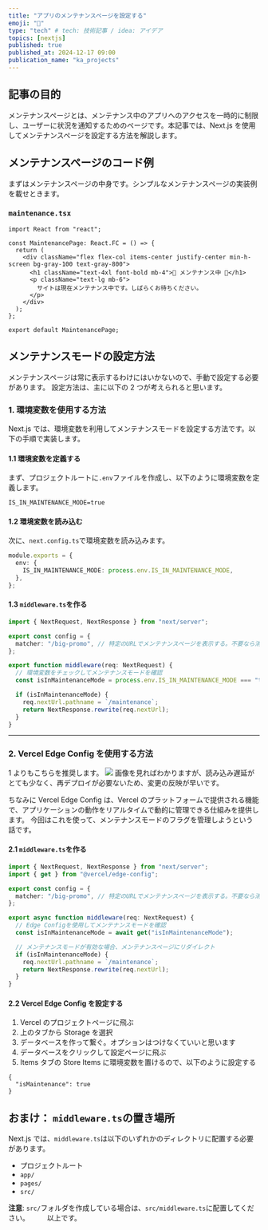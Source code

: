 ```yaml
---
title: "アプリのメンテナンスページを設定する"
emoji: "🙆"
type: "tech" # tech: 技術記事 / idea: アイデア
topics: [nextjs]
published: true
published_at: 2024-12-17 09:00
publication_name: "ka_projects"
---
```


## 記事の目的

メンテナンスページとは、メンテナンス中のアプリへのアクセスを一時的に制限し、ユーザーに状況を通知するためのページです。本記事では、Next.js を使用してメンテナンスページを設定する方法を解説します。

## メンテナンスページのコード例

まずはメンテナンスページの中身です。シンプルなメンテナンスページの実装例を載せときます。

### `maintenance.tsx`

```tsx
import React from "react";

const MaintenancePage: React.FC = () => {
  return (
    <div className="flex flex-col items-center justify-center min-h-screen bg-gray-100 text-gray-800">
      <h1 className="text-4xl font-bold mb-4">🚧 メンテナンス中 🚧</h1>
      <p className="text-lg mb-6">
        サイトは現在メンテナンス中です。しばらくお待ちください。
      </p>
    </div>
  );
};

export default MaintenancePage;
```

## メンテナンスモードの設定方法

メンテナンスページは常に表示するわけにはいかないので、手動で設定する必要があります。
設定方法は、主に以下の 2 つが考えられると思います。

### 1. 環境変数を使用する方法

Next.js では、環境変数を利用してメンテナンスモードを設定する方法です。以下の手順で実装します。

#### 1.1 環境変数を定義する

まず、プロジェクトルートに`.env`ファイルを作成し、以下のように環境変数を定義します。

```env
IS_IN_MAINTENANCE_MODE=true
```

#### 1.2 環境変数を読み込む

次に、`next.config.ts`で環境変数を読み込みます。

```ts
module.exports = {
  env: {
    IS_IN_MAINTENANCE_MODE: process.env.IS_IN_MAINTENANCE_MODE,
  },
};
```

#### 1.3 `middleware.ts`を作る

```ts
import { NextRequest, NextResponse } from "next/server";

export const config = {
  matcher: "/big-promo", // 特定のURLでメンテナンスページを表示する。不要なら消してください
};

export function middleware(req: NextRequest) {
  // 環境変数をチェックしてメンテナンスモードを確認
  const isInMaintenanceMode = process.env.IS_IN_MAINTENANCE_MODE === "true";

  if (isInMaintenanceMode) {
    req.nextUrl.pathname = `/maintenance`;
    return NextResponse.rewrite(req.nextUrl);
  }
}
```

---

### 2. Vercel Edge Config を使用する方法

1 よりもこちらを推奨します。
![](https://storage.googleapis.com/zenn-user-upload/5e6d8e6464c7-20241213.png)
画像を見ればわかりますが、読み込み遅延がとても少なく、再デプロイが必要ないため、変更の反映が早いです。

ちなみに Vercel Edge Config は、Vercel のプラットフォームで提供される機能で、アプリケーションの動作をリアルタイムで動的に管理できる仕組みを提供します。
今回はこれを使って、メンテナンスモードのフラグを管理しようという話です。

#### 2.1 `middleware.ts`を作る

```ts
import { NextRequest, NextResponse } from "next/server";
import { get } from "@vercel/edge-config";

export const config = {
  matcher: "/big-promo", // 特定のURLでメンテナンスページを表示する。不要なら消してください
};

export async function middleware(req: NextRequest) {
  // Edge Configを使用してメンテナンスモードを確認
  const isInMaintenanceMode = await get("isInMaintenanceMode");

  // メンテナンスモードが有効な場合、メンテナンスページにリダイレクト
  if (isInMaintenanceMode) {
    req.nextUrl.pathname = `/maintenance`;
    return NextResponse.rewrite(req.nextUrl);
  }
}
```

#### 2.2 Vercel Edge Config を設定する

1. Vercel のプロジェクトページに飛ぶ
2. 上のタブから Storage を選択
3. データベースを作って繋ぐ。オプションはつけなくていいと思います
4. データベースをクリックして設定ページに飛ぶ
5. Items タブの Store Items に環境変数を置けるので、以下のように設定する

```
{
  "isMaintenance": true
}
```

## おまけ： `middleware.ts`の置き場所

Next.js では、`middleware.ts`は以下のいずれかのディレクトリに配置する必要があります。

- プロジェクトルート
- `app/`
- `pages/`
- `src/`

**注意**: `src/`フォルダを作成している場合は、`src/middleware.ts`に配置してください。
&nbsp;
&nbsp;
&nbsp;
&nbsp;
以上です。
